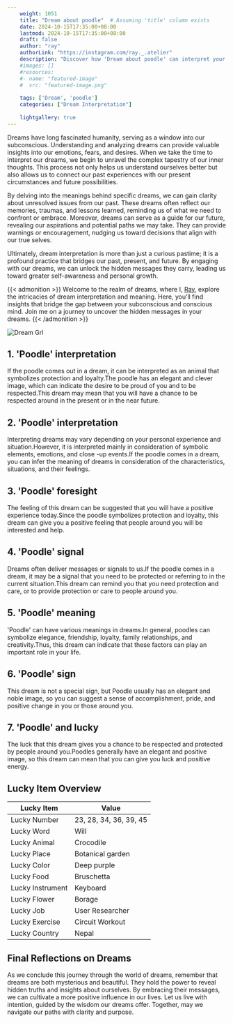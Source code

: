 ```yaml
---
    weight: 1051
    title: "Dream about poodle"  # Assuming 'title' column exists
    date: 2024-10-15T17:35:00+08:00
    lastmod: 2024-10-15T17:35:00+08:00
    draft: false
    author: "ray"
    authorLink: "https://instagram.com/ray._.atelier"
    description: "Discover how 'Dream about poodle' can interpret your future and uncover its significant meanings in your life."
    #images: []
    #resources:
    #- name: "featured-image"
    #  src: "featured-image.png"
    
    tags: ['Dream', 'poodle']
    categories: ["Dream Interpretation"]
    
    lightgallery: true
---
```

    
Dreams have long fascinated humanity, serving as a window into our subconscious. Understanding and analyzing dreams can provide valuable insights into our emotions, fears, and desires. When we take the time to interpret our dreams, we begin to unravel the complex tapestry of our inner thoughts. This process not only helps us understand ourselves better but also allows us to connect our past experiences with our present circumstances and future possibilities.

By delving into the meanings behind specific dreams, we can gain clarity about unresolved issues from our past. These dreams often reflect our memories, traumas, and lessons learned, reminding us of what we need to confront or embrace. Moreover, dreams can serve as a guide for our future, revealing our aspirations and potential paths we may take. They can provide warnings or encouragement, nudging us toward decisions that align with our true selves.

Ultimately, dream interpretation is more than just a curious pastime; it is a profound practice that bridges our past, present, and future. By engaging with our dreams, we can unlock the hidden messages they carry, leading us toward greater self-awareness and personal growth.

{{< admonition >}}
Welcome to the realm of dreams, where I, [Ray](https://instagram.com/ray._.atelier), explore the intricacies of dream interpretation and meaning. Here, you’ll find insights that bridge the gap between your subconscious and conscious mind. Join me on a journey to uncover the hidden messages in your dreams.
{{< /admonition >}}

![Dream Grl](https://cdn.pixabay.com/photo/2017/11/02/03/35/gothic-2910057_1280.jpg "Dream Grl")

## 1. 'Poodle' interpretation
If the poodle comes out in a dream, it can be interpreted as an animal that symbolizes protection and loyalty.The poodle has an elegant and clever image, which can indicate the desire to be proud of you and to be respected.This dream may mean that you will have a chance to be respected around in the present or in the near future.

## 2. 'Poodle' interpretation
Interpreting dreams may vary depending on your personal experience and situation.However, it is interpreted mainly in consideration of symbolic elements, emotions, and close -up events.If the poodle comes in a dream, you can infer the meaning of dreams in consideration of the characteristics, situations, and their feelings.

## 3. 'Poodle' foresight
The feeling of this dream can be suggested that you will have a positive experience today.Since the poodle symbolizes protection and loyalty, this dream can give you a positive feeling that people around you will be interested and help.

## 4. 'Poodle' signal
Dreams often deliver messages or signals to us.If the poodle comes in a dream, it may be a signal that you need to be protected or referring to in the current situation.This dream can remind you that you need protection and care, or to provide protection or care to people around you.

## 5. 'Poodle' meaning
'Poodle' can have various meanings in dreams.In general, poodles can symbolize elegance, friendship, loyalty, family relationships, and creativity.Thus, this dream can indicate that these factors can play an important role in your life.

## 6. 'Poodle' sign
This dream is not a special sign, but Poodle usually has an elegant and noble image, so you can suggest a sense of accomplishment, pride, and positive change in you or those around you.

## 7. 'Poodle' and lucky
The luck that this dream gives you a chance to be respected and protected by people around you.Poodles generally have an elegant and positive image, so this dream can mean that you can give you luck and positive energy.

## Lucky Item Overview
| Lucky Item          | Value              |
|---------------|--------------------|
| Lucky Number        | 23, 28, 34, 36, 39, 45  |
| Lucky Word          | Will |
| Lucky Animal        | Crocodile |
| Lucky Place         | Botanical garden     |
| Lucky Color         | Deep purple     |
| Lucky Food          | Bruschetta      |
| Lucky Instrument    | Keyboard |
| Lucky Flower        | Borage    |
| Lucky Job           | User Researcher       |
| Lucky Exercise      | Circuit Workout  |
| Lucky Country       | Nepal    |


##  Final Reflections on Dreams

As we conclude this journey through the world of dreams, remember that dreams are both mysterious and beautiful. They hold the power to reveal hidden truths and insights about ourselves. By embracing their messages, we can cultivate a more positive influence in our lives. Let us live with intention, guided by the wisdom our dreams offer. Together, may we navigate our paths with clarity and purpose.
